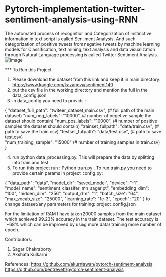 # Pytorch-implementation-twitter-sentiment-analysis-using-RNN
The automated process of recognition and Categorization of instinctive information in text script is called Sentiment Analysis. And such categorization of positive tweets from negative tweets by machine learning models for Classification, text mining, text analysis and data visualization through Natural Language processing is called Twitter Sentiment Analysis.
![image](https://user-images.githubusercontent.com/49767657/121781346-dbb30000-cbc1-11eb-809a-a016d7a6092f.png)

*** To Run this Project
1. Please download the dataset from this link and keep it in main directory: https://www.kaggle.com/kazanova/sentiment140
2. put the csv file in the working directory and mention the full in the data_config.json
3. in data_config you need to provide :

{
	"dataset_full_path": "twiteer_dataset_main.csv", (# full path of the main dataset)
	"num_neg_labels": "10000",                       (# number of negetive sample the dataset should contain)
	"num_pos_labels": "10000",			(# number of positive samples the dataset should contain)
	"trainset_fullpath": "data/train.csv",		(# path to save the train.csv)
	"testset_fullpath": "data/test.csv",		(# path to save test.csv)	
	"num_training_sample": "15000"			(# number of training samples in train.csv)
}

		
4. run python data_processing.py. This will prepare the data by splitting into train and test.
5. To run this project run : Python train.py . To run train.py you need to provide certain params in project_config.py:

{
	"data_path": "data",
	"model_dir": "saved_model",
	"device": "-1",
	"model_name": "sentiment_classifer_rnn_sagar.pt",
	"embedding_dim": "100",
	"hidden_dim": "256",
	"output_dim": "1",
	"batch_size": "64",
	"max_vocab_size": "25000",
	"learning_rate": "1e-3",
	"epoch": "20"
}
to change dataset/any parameters for training: project_config.json

For the limitation of RAM I have taken 20000 samples from the main dataset which achieved 99.23% accuracy in the train dataset.
The test accuracy is `~68% which can be improved by using more data/ training more number of epoch.

Contributors:
1. Sagar Chakraborty
2. Akshata Kulkarni

References:
https://github.com/akurniawan/pytorch-sentiment-analysis
https://github.com/bentrevett/pytorch-sentiment-analysis
